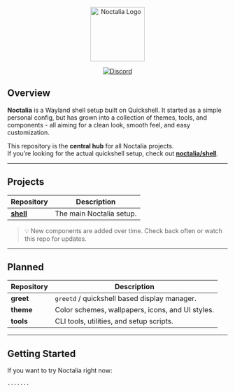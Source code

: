 <p align="center">
  <img src="https://noctalia.dev/assets/noctalia-logo.png" alt="Noctalia Logo" width="124"/>
</p>

<p align="center">
  <a href="https://discord.gg/7JFFYWzWRn">
    <img src="https://img.shields.io/badge/Discord-5865F2?style=for-the-badge&labelColor=0C0D11&color=A8AEFF&logo=discord&logoColor=white" alt="Discord" />
  </a>
</p>





## Overview

**Noctalia** is a Wayland shell setup built on Quickshell.
It started as a simple personal config, but has grown into a collection of themes, tools, and components - all aiming for a clean look, smooth feel, and easy customization.

This repository is the **central hub** for all Noctalia projects.  
If you’re looking for the actual quickshell setup, check out [**noctalia/shell**](https://github.com/Noctalia-org/shell).

---

## Projects

| Repository | Description |
|------------|-------------|
| [**shell**](https://github.com/Noctalia-org/shell) | The main Noctalia setup. |


> 💡 New components are added over time. Check back often or watch this repo for updates.

---

## Planned

| Repository | Description |
|------------|-------------|
| **greet** | `greetd` / quickshell based display manager. |
| **theme** | Color schemes, wallpapers, icons, and UI styles. |d
| **tools** | CLI tools, utilities, and setup scripts. |

---

## Getting Started

If you want to try Noctalia right now:

```
.......
```
